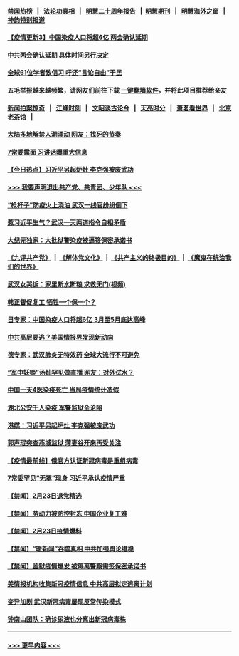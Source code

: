 #### [禁闻热榜](热点新闻.md?=0)  &nbsp;&nbsp;|&nbsp;&nbsp; [法轮功真相](https://github.com/gfw-breaker/truth/blob/master/README.md?=0) &nbsp;&nbsp;|&nbsp;&nbsp; [明慧二十周年报告](https://github.com/gfw-breaker/mh-reports/blob/master/README.md?=0) &nbsp;&nbsp;|&nbsp;&nbsp;[明慧期刊](https://github.com/gfw-breaker/mh-qikan) &nbsp;&nbsp;|&nbsp;&nbsp; [明慧海外之窗](https://github.com/gfw-breaker/mh-news/blob/master/README.md?=0) &nbsp;&nbsp;|&nbsp;&nbsp; [神韵特别报道](https://github.com/gfw-breaker/mh-news/blob/master/shenyun.md?=0)
#### [【疫情更新3】中国染疫人口将超6亿 两会确认延期](../pages/prog204/a102778761.md?t=02241931) 
#### [中共两会确认延期 具体时间另行决定](../pages/prog204/a102784386.md?t=02241931) 
#### [全球61位学者致信习 吁还“言论自由”于民](../pages/prog204/a102784370.md?t=02241931) 
#### 五毛举报越来越频繁，请网友们前往下载 [一键翻墙软件](https://github.com/gfw-breaker/ssr-accounts)，并将此项目推荐给亲友
#### [新闻拍案惊奇](https://github.com/gfw-breaker/banned-news/blob/master/pages/link4.md) &nbsp;&nbsp;|&nbsp;&nbsp; [江峰时刻](https://github.com/gfw-breaker/banned-news/blob/master/pages/link4.md) &nbsp;&nbsp;|&nbsp;&nbsp; [文昭谈古论今](https://github.com/gfw-breaker/banned-news/blob/master/pages/link4.md) &nbsp;&nbsp;|&nbsp;&nbsp; [天亮时分](https://github.com/gfw-breaker/banned-news/blob/master/pages/link4.md) &nbsp;&nbsp;|&nbsp;&nbsp; [萧茗看世界](https://github.com/gfw-breaker/banned-news/blob/master/pages/link4.md) &nbsp;&nbsp;|&nbsp;&nbsp; [北京老茶馆](https://github.com/gfw-breaker/banned-news/blob/master/pages/link4.md) &nbsp;&nbsp;|&nbsp;&nbsp; 
#### [大陆多地解禁人潮涌动 网友：找死的节奏](../pages/prog204/a102784359.md?t=02241931) 
#### [7常委露面 习讲话曝重大信息](../pages/prog204/a102784357.md?t=02241931) 
#### [【今日热点】习近平另起炉灶 李克强被废武功](../pages/prog204/a102784316.md?t=02241931) 
#### [>>> 我要声明退出共产党、共青团、少年队 <<<](https://github.com/begood0513/goodnews/blob/master/quit/letter.md) 
#### [“枪杆子”防疫火上浇油 武汉一线官纷纷倒下](../pages/prog204/a102784335.md?t=02241931) 
#### [惹习近平生气？武汉一天两道指令自相矛盾](../pages/prog204/a102784318.md?t=02241931) 
#### [大纪元独家：大批狱警染疫被逼签保密承诺书](../pages/prog204/a102784305.md?t=02241931) 
#### [《九评共产党》](https://github.com/begood0513/9ping.md/blob/master/README.md) &nbsp;|&nbsp; [《解体党文化》](../../../../jtdwh.md/blob/master/README.md)  &nbsp;|&nbsp; [《共产主义的终极目的》](../../../../gczydzjmd.md/blob/master/README.md) &nbsp;|&nbsp; [《魔鬼在统治我们的世界》](../../../../mgztzwmdsj.md/blob/master/README.md) 
#### [武汉女哭诉：家里断水断粮 求救无门(视频)](../pages/prog204/a102784284.md?t=02241931) 
#### [韩正督促复工 牺牲一个保一个？](../pages/prog204/a102784257.md?t=02241931) 
#### [日专家：中国染疫人口将超6亿 3月至5月底达高峰](../pages/prog204/a102784247.md?t=02241931) 
#### [中共高层要逃？美国情报界发现新动向](../pages/prog204/a102784253.md?t=02241931) 
#### [德专家：武汉肺炎无特效药 全球大流行不可避免](../pages/prog204/a102784212.md?t=02241931) 
#### [“军中妖姬”汤灿罕见做直播 网友：对外试水？](../pages/prog204/a102784213.md?t=02241931) 
#### [中国一天4医染疫死亡 当局疫情统计造假](../pages/prog204/a102784206.md?t=02241931) 
#### [湖北公安千人染疫 军警监狱全沦陷](../pages/prog204/a102784167.md?t=02241931) 
#### [港媒：习近平另起炉灶 李克强被废武功](../pages/prog204/a102784132.md?t=02241931) 
#### [郭声琨突查燕城监狱 薄妻谷开来再受关注](../pages/prog204/a102784119.md?t=02241931) 
#### [【疫情最前线】俄官方认证新冠病毒是重组病毒](../pages/prog204/a102784079.md?t=02241931) 
#### [7常委罕见“无罩”现身 习近平承认疫情严重](../pages/prog204/a102784085.md?t=02241931) 
#### [【禁闻】2月23日退党精选](../pages/prog204/a102784069.md?t=02241931) 
#### [【禁闻】劳动力被防控封冻 中国企业复工难](../pages/prog204/a102784062.md?t=02241931) 
#### [【禁闻】2月23日疫情爆料](../pages/prog204/a102784054.md?t=02241931) 
#### [【禁闻】“暖新闻”吞噬真相 中共加强舆论维稳](../pages/prog204/a102784033.md?t=02241931) 
#### [【禁闻】监狱疫情爆发 被隔离警察需签保密承诺书](../pages/prog204/a102784037.md?t=02241931) 
#### [美情报机构收集新冠疫情信息 中共高层拟定逃离计划](../pages/prog204/a102784019.md?t=02241931) 
#### [变异加剧 武汉新冠病毒屡现反常传染模式](../pages/prog204/a102784013.md?t=02241931) 
#### [钟南山团队：确诊尿液也分离出新冠病毒株](../pages/prog204/a102783471.md?t=02241931) 

----
#### [ >>> 更早内容 <<< ](../indexes/prog204-earlier.md)

